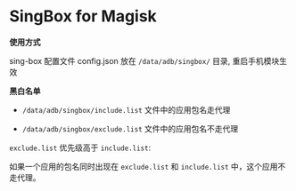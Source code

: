 # SingBox for Magisk

**使用方式**

sing-box 配置文件 config.json 放在 `/data/adb/singbox/` 目录, 重启手机模块生效


**黑白名单**

- `/data/adb/singbox/include.list` 文件中的应用包名走代理

- `/data/adb/singbox/exclude.list` 文件中的应用包名不走代理

`exclude.list` 优先级高于 `include.list`:

如果一个应用的包名同时出现在 `exclude.list` 和 `include.list` 中，这个应用不走代理。

